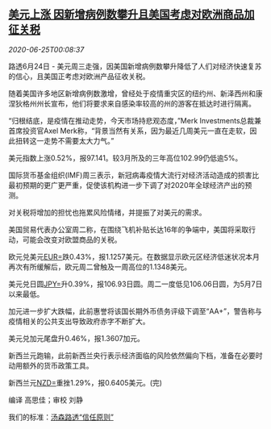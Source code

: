 <!--1593044595000-->
[美元上涨 因新增病例数攀升且美国考虑对欧洲商品加征关税](https://cn.reuters.com/article/global-ny-fx-tariff-covid-0625-idCNKBS23W00N)
------

<div><i>2020-06-25T00:08:37</i></div><div class="StandardArticleBody_body"><p>路透6月24日 - 美元周三走强，因美国新增病例数攀升降低了人们对经济快速复苏的信心，且美国正考虑对欧洲产品征收关税。 </p><p>随着美国许多地区新增病例数激增，曾经处于疫情重灾区的纽约州、新泽西州和康涅狄格州州长宣布，他们将要求来自感染率较高的州的游客在抵达时进行隔离。 </p><p>“归根结底，是疫情在推动走势，今天市场持悲观态度，”Merk Investments总裁兼首席投资官Axel Merk称，“背景当然有关系，因为最近几周美元一直在走软，因此扭转这一走势不需要太大力气。” </p><p>美元指数上涨0.52%，报97.141。较3月所及的三年高位102.99仍低逾5%。 </p><p>国际货币基金组织(IMF)周三表示，新冠病毒疫情大流行对经济活动造成的损害比最初预期的更广更严重，促使该机构进一步下调了对2020年全球经济产出的预测。 </p><p>对关税将增加的担忧也拖累风险情绪，并提振了对美元的需求。 </p><p>美国贸易代表办公室周二称，在围绕飞机补贴长达16年的争端中，美国将采取行动，可能会改变对欧盟商品的关税。 </p><p>欧元兑美元<a href="/investing/currencies/quote?srcCurr=EUR&destCurr=USD">EUR=</a>跌0.43%，报1.1257美元。在数据显示欧元区经济低迷状况本月再次有所缓解后，欧元周二曾触及一周高位的1.1348美元。 </p><p>美元兑日圆<a href="/investing/currencies/quote?srcCurr=JPY&destCurr=USD">JPY=</a>升0.39%，报106.93日圆。周二一度低见106.06日圆，为5月7日以来最低。 </p><p>加元进一步扩大跌幅，此前惠誉将该国长期外币债务评级下调至“AA+”，警告称与疫情相关的公共支出导致政府赤字不断扩大。 </p><p>美元兑加元尾盘升0.46%，报1.3607加元。 </p><p>新西兰元跑输，此前新西兰央行表示经济面临的风险依然偏向下档，准备在必要时动用额外的货币政策工具。 </p><p>新西兰元<a href="/investing/currencies/quote?srcCurr=NZD&destCurr=USD">NZD=</a>重挫1.29%，报0.6405美元。(完) </p><div class="Attribution_container"><div class="Attribution_attribution"><p class="Attribution_content">编译 高思佳；审校 刘静</p></div></div><div class="StandardArticleBody_trustBadgeContainer"><span class="StandardArticleBody_trustBadgeTitle">我们的标准：</span><span class="trustBadgeUrl"><a href="https://www.thomsonreuters.cn/content/dam/openweb/documents/pdf/china/brochures/about-us-1.pdf">汤森路透“信任原则”</a></span></div></div>
